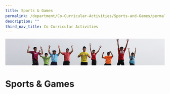 ```yaml
---
title: Sports & Games
permalink: /department/Co-Curricular-Activities/Sports-and-Games/permalink/
description: ""
third_nav_title: Co Curricular Activities
---
```

![](/images/Banner.jpg)

Sports & Games
==============